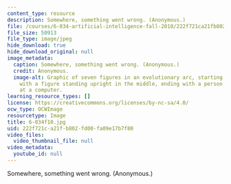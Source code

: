 ```yaml
---
content_type: resource
description: Somewhere, something went wrong. (Anonymous.)
file: /courses/6-034-artificial-intelligence-fall-2010/222f721ca21fb802fd00fa09e17b7f80_6-034f10.JPG
file_size: 50913
file_type: image/jpeg
hide_download: true
hide_download_original: null
image_metadata:
  caption: Somewhere, something went wrong. (Anonymous.)
  credit: Anonymous.
  image-alt: Graphic of seven figures in an evolutionary arc, starting with a monkey,
    with a figure standing upright in the middle, ending with a person hunched over
    at a computer.
learning_resource_types: []
license: https://creativecommons.org/licenses/by-nc-sa/4.0/
ocw_type: OCWImage
resourcetype: Image
title: 6-034f10.jpg
uid: 222f721c-a21f-b802-fd00-fa09e17b7f80
video_files:
  video_thumbnail_file: null
video_metadata:
  youtube_id: null
---
```

Somewhere, something went wrong. (Anonymous.)